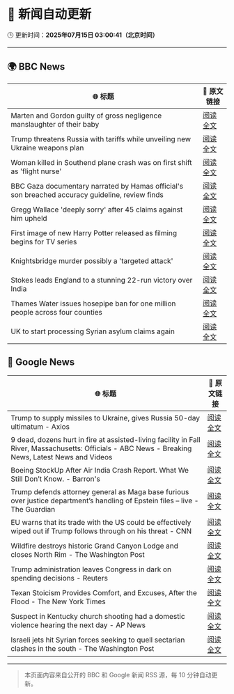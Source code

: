 # 🧠 新闻自动更新

🕒 更新时间：**2025年07月15日 03:00:41（北京时间）**

---

## 🌍 BBC News

| 🌐 标题 | 🔗 原文链接 |
|--------|-------------|
| Marten and Gordon guilty of gross negligence manslaughter of their baby | [阅读全文](https://www.bbc.com/news/articles/cjelz43ggp3o) |
| Trump threatens Russia with tariffs while unveiling new Ukraine weapons plan | [阅读全文](https://www.bbc.com/news/articles/czdv20v9lp1o) |
| Woman killed in Southend plane crash was on first shift as 'flight nurse' | [阅读全文](https://www.bbc.com/news/articles/cz9k2g9j8vno) |
| BBC Gaza documentary narrated by Hamas official's son breached accuracy guideline, review finds | [阅读全文](https://www.bbc.com/news/articles/cpwqpdy00w2o) |
| Gregg Wallace 'deeply sorry' after 45 claims against him upheld | [阅读全文](https://www.bbc.com/news/articles/c3endz88k2qo) |
| First image of new Harry Potter released as filming begins for TV series | [阅读全文](https://www.bbc.com/news/articles/cx2013yv182o) |
| Knightsbridge murder possibly a 'targeted attack' | [阅读全文](https://www.bbc.com/news/articles/cev0p2lvd27o) |
| Stokes leads England to a stunning 22-run victory over India | [阅读全文](https://www.bbc.com/sport/cricket/articles/cp82pl85dl2o) |
| Thames Water issues hosepipe ban for one million people across four counties | [阅读全文](https://www.bbc.com/news/articles/cg4revv15qdo) |
| UK to start processing Syrian asylum claims again | [阅读全文](https://www.bbc.com/news/articles/cy4y2e8neywo) |

## 📰 Google News

| 🌐 标题 | 🔗 原文链接 |
|--------|-------------|
| Trump to supply missiles to Ukraine, gives Russia 50-day ultimatum - Axios | [阅读全文](https://news.google.com/rss/articles/CBMigwFBVV95cUxNQS1PYUFGZzY2NWJXQ215Tk05NF93Qlg5c1ljQmVINVpZbkEwbnhpd2hOb3VoZmZKaXRaSG1jVEZGYlVqUk9nTFRlY2pKalhVTHp2YTk5T05aYjQ2TzA3M3hxbXZLaUVFVmwyU3BidFBPNzdYWW1LLWFYRU9CVnhkTmJKaw?oc=5) |
| 9 dead, dozens hurt in fire at assisted-living facility in Fall River, Massachusetts: Officials - ABC News - Breaking News, Latest News and Videos | [阅读全文](https://news.google.com/rss/articles/CBMiqgFBVV95cUxNck5sZEdDZEdZVEh3aUtkY3o2VHpsME9zdUIwOGplRk50dE4tRTFaMWNGVEcyUGo5Sl93X21vVmpJemZ2a2FjS3hSOVJtdVVxR19PUVJxbDN1eVFUeFdCM2pWdHhGM2pvdG5HYVRsNzRKemtyaDAwNy1fX28yeUlLY1JpdFhZNlN2WFB5UmxYSE5hSVhKLXRHZ1h2WU92LXZQeEJEX1pCUGUwQdIBrwFBVV95cUxPRlFOeEVWS0VuemFBYnQyTE1pMTV1MjRtZlVFN2dEb2Z0d1BkSEgxTDhsVGlyS1dKMTNBdndJR0NYamJOMlZPM2RQV09IRjRTTE1CY3F2UDFhUTlqWkwyMG5WWF9wMW1WaElOM1l5OG50dUswNXo1Z3A3emFDdmt1VGJFYmRqYmJ3c0Q4MFF2cjU0cE5yX1hVdlRDT1NoOHMzWmVNYW9OS0Z1cmxXUWhn?oc=5) |
| Boeing StockUp After Air India Crash Report. What We Still Don’t Know. - Barron's | [阅读全文](https://news.google.com/rss/articles/CBMiiwFBVV95cUxNM29NTWp5dTFBNUlnbTlWWTBGazNVZ29UOENkNFI2SDlpcGNBMnRTbXlma2RIcTlJN1dUZXIyMERoY2lMMy1uLWdYcVRmeHBPVmFYWUp6WUZjRDNzVGNKX1VnRGJYLTBTSkpXTGplVFRpS0lJVWJUeUxBZHAybjJ6WVZVVEY4LXpVRjd3?oc=5) |
| Trump defends attorney general as Maga base furious over justice department’s handling of Epstein files – live - The Guardian | [阅读全文](https://news.google.com/rss/articles/CBMipAFBVV95cUxNX0d5R0UyQ0w5LVlwVTd1Y3lCSXd5SlJZOXJSelBuZzhYaEhIS2c1REFiRXRid0V3aEZuQWxQY29IS1ZCZHlJMjFqdEtqazBkY3pCS3FxdVZvMW10bDRzMXVUSTVVQWVPRHZudEpkcW9fa2lvZF90NTdSUmRvZjNEamZLbXlYLWFDRXZqS2M1Q01wdlJMMWVTM2JfT1RsQjVGVlFFdw?oc=5) |
| EU warns that its trade with the US could be effectively wiped out if Trump follows through on his threat - CNN | [阅读全文](https://news.google.com/rss/articles/CBMiggFBVV95cUxPQk0ydFdIejN6cUd5bkVJb2Z2ekM0NnRrV2lPTjVqZXRTVmRQTVJyN3JvS2xTeHVmMXpxLWE1dFRJbE4ybHVsTXRBcDdxTGhyNjlYTHRjc1NGNng1UGk0alFmUjVNck1PdllzSlByOFNDUVlqUi1lcnFMb3Q3MUNMMWxR0gGHAUFVX3lxTE5iR2tMcnVuVWdwZkp3MHhTQWZ1WXpzRzNkTFExT0NhWkxMM3ctQ1J3VFhoei1XYWtWcFlFNUxJSEVqeFAzcmZaNl9ZamNkcjBraWxPZDRYZlBncUZWY2loNXlpUWpKc0FJZUctdG84cWZtaGNKS01SQTFvYjVURlVILXdpMHlXWQ?oc=5) |
| Wildfire destroys historic Grand Canyon Lodge and closes North Rim - The Washington Post | [阅读全文](https://news.google.com/rss/articles/CBMiiAFBVV95cUxQTUtSczBTcElNSkczTzZSeDdQa1lGd3Z6QXc0RDFZMnVQaldSVXU2NXAwOFNNM2FkTmx6LU5Mc2liOGNvaFpCeWtFSGZEckFqdUNNcUJ2NUx0UGItUTB3cnlHUnJrT0x6bkczSDZELW9QSWFMazdfV3pOdEJJSk9Cb0hVV3Y0OU12?oc=5) |
| Trump administration leaves Congress in dark on spending decisions - Reuters | [阅读全文](https://news.google.com/rss/articles/CBMiqAFBVV95cUxQS3VLV1UwaFFhdDA3WkpYejR3U3RjbndMLUlRRjZFY1hTa212MjFhUGJBQkt4UmNFYUdBQXhYTjk0YXFFdkdua1dWazRGSzlGOXRDdEVscHg4Z2lvbWw0ZU5aeWZfR2tGWllwOWlBNG5sWUQ0MWFQRGhTZ002blh3NG9Uc25OV1NSSnlELW9NeFpvQkx4eDJ3WXNodDhDNWpkRkZrbVp4RmM?oc=5) |
| Texan Stoicism Provides Comfort, and Excuses, After the Flood - The New York Times | [阅读全文](https://news.google.com/rss/articles/CBMijgFBVV95cUxPVkh0WFBlZmxqaUxwdGdUQW53STN6ZVJzWEZid2FscllJYlJsTE9URGM2YWZob0FLYXczMnVteDViMjVMRktXdU43ZlhuOTc3UlpOY1ZCYzJpM3pXekZWUTNjYlZPUEdGSVBZVWxXUUVTWU1nM1AyYlFhdjNISHY2ZTdWSHZiSVJKa0ZiODNR?oc=5) |
| Suspect in Kentucky church shooting had a domestic violence hearing the next day - AP News | [阅读全文](https://news.google.com/rss/articles/CBMilwFBVV95cUxOVk9BN05jMlhjdUphZzE2Z2M5T1p6WHV3bzVqQlpxYm1Lb2Zlcmt4VlRTbkc3QWFOMzVidnJOcU5ISHNaMmlYVC0yZm4yeldsVFY2dThZajEtQkloWFhmWElkdG1OYzlDR0Jyc18wWlI1TFpjSWNaRHBvQXNOa0dFMWpIVzRpZ1BzaVFXTi01OEl0cGR4QkFN?oc=5) |
| Israeli jets hit Syrian forces seeking to quell sectarian clashes in the south - The Washington Post | [阅读全文](https://news.google.com/rss/articles/CBMigAFBVV95cUxQQ0Q1SWdfLTB6SWJsUFRNZVZPVGR6MFNucTU0Y1dlMk5pcm54Ml9OOEFlR05kZ29qVDE5M19weXE4di04TmVBTmMxOGJyTWQ0NmJ1ZHVZRGpjaTlMSkp0a3ZMWExlT0s0OXp5SjZoajFUbl92UlAzUk5teHR5U2R1WQ?oc=5) |

---
> 本页面内容来自公开的 BBC 和 Google 新闻 RSS 源，每 10 分钟自动更新。